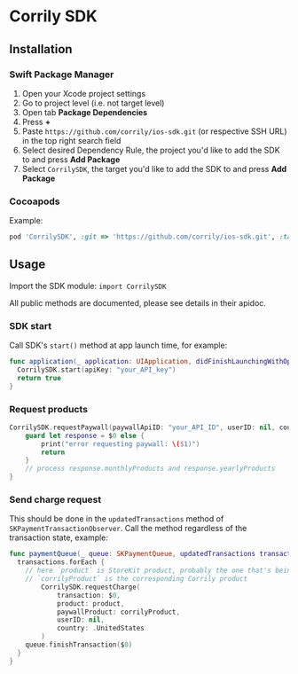 # Corrily SDK

## Installation

### Swift Package Manager

1. Open your Xcode project settings
2. Go to project level (i.e. not target level)
3. Open tab **Package Dependencies**
4. Press **+**
5. Paste `https://github.com/corrily/ios-sdk.git` (or respective SSH URL) in the top right search field
6. Select desired Dependency Rule, the project you'd like to add the SDK to and press **Add Package**
7. Select `CorrilySDK`, the target you'd like to add the SDK to and press **Add Package**

### Cocoapods

Example:

```ruby
pod 'CorrilySDK', :git => 'https://github.com/corrily/ios-sdk.git', :tag => '1.0.0'
```

## Usage

Import the SDK module: `import CorrilySDK`

All public methods are documented, please see details in their apidoc.

### SDK start

Call SDK's `start()` method at app launch time, for example:

```swift
func application(_ application: UIApplication, didFinishLaunchingWithOptions launchOptions: [UIApplication.LaunchOptionsKey: Any]?) -> Bool {
  CorrilySDK.start(apiKey: "your_API_key")
  return true
}
```

### Request products

```swift
CorrilySDK.requestPaywall(paywallApiID: "your_API_ID", userID: nil, country: .UnitedStates, isDev: true) {
	guard let response = $0 else {
		print("error requesting paywall: \($1)")
		return
	}
	// process response.monthlyProducts and response.yearlyProducts
}
```

### Send charge request

This should be done in the `updatedTransactions` method of `SKPaymentTransactionObserver`. Call the method regardless of the transaction state, example:

```swift
func paymentQueue(_ queue: SKPaymentQueue, updatedTransactions transactions: [SKPaymentTransaction]) {
  transactions.forEach {
    // here `product` is StoreKit product, probably the one that's being purchased at the moment
    // `corrilyProduct` is the corresponding Corrily product
		CorrilySDK.requestCharge(
			transaction: $0,
			product: product,
			paywallProduct: corrilyProduct,
			userID: nil,
			country: .UnitedStates
		)
    queue.finishTransaction($0)
  }
}
```
